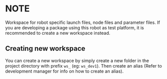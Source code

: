 # NOTE
Workspace for robot specific launch files, node files and parameter files. If you are developing a package using this robot as test platform, it is recommended to create a new workspace instead.

## Creating new workspace
You can create a new workspace by simply create a new folder in the project directory with prefix `ws_` (eg: `ws_dev1`). Then create an alias (Refer to development manager for info on how to create an alias).